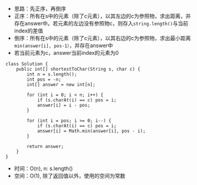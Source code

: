 * 思路：先正序，再倒序
* 正序：所有在s中的元素（除了c元素），以其左边的c为参照物，求出距离，并存在answer中。若元素的左边没有参照物c，则存入```string.length()```与当前index的差值
* 倒序：所有在s中的元素（除了c元素），以其右边的c为参照物，求出最小距离```min(answer[i], pos-1）```，并存在answer中
* 若当前元素为c，answer当前index的元素为0
```
class Solution {
    public int[] shortestToChar(String s, char c) {
        int n = s.length();
        int pos = -n;
        int[] answer = new int[n];
        
        for (int i = 0; i < n; i++) {
            if (s.charAt(i) == c) pos = i;
            answer[i] = i - pos;
        }
        
        for (int i = pos; i >= 0; i--) {
            if (s.charAt(i) == c) pos = i;
            answer[i] = Math.min(answer[i], pos - i);
        }
        
        return answer;
    }
}
```
* 时间：O(n), n: s.length()
* 空间：O(1), 除了返回值以外，使用的空间为常数
